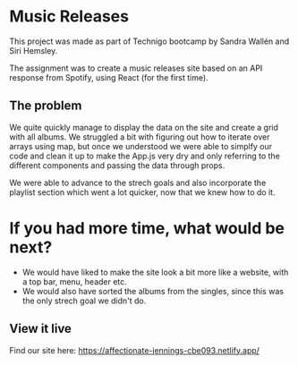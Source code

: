 # Music Releases
This project was made as part of Technigo bootcamp by Sandra Wallén and Siri Hemsley. 

The assignment was to create a music releases site based on an API response from Spotify, using React (for the first time).

## The problem

We quite quickly manage to display the data on the site and create a grid with all albums. We struggled a bit with figuring out how to iterate over arrays using map, but once we understood we were able to simplfy our code and clean it up to make the App.js very dry and only referring to the different components and passing the data through props. 

We were able to advance to the strech goals and also incorporate the playlist section which went a lot quicker, now that we knew how to do it. 

# If you had more time, what would be next?
- We would have liked to make the site look a bit more like a website, with a top bar, menu, header etc. 
- We would also have sorted the albums from the singles, since this was the only strech goal we didn't do. 

## View it live

Find our site here: 
https://affectionate-jennings-cbe093.netlify.app/
